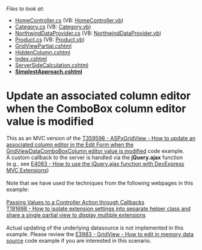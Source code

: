 <!-- default file list -->
*Files to look at*:

* [HomeController.cs](./CS/Controllers/HomeController.cs) (VB: [HomeController.vb](./VB/Controllers/HomeController.vb))
* [Category.cs](./CS/Models/Category.cs) (VB: [Category.vb](./VB/Models/Category.vb))
* [NorthwindDataProvider.cs](./CS/Models/NorthwindDataProvider.cs) (VB: [NorthwindDataProvider.vb](./VB/Models/NorthwindDataProvider.vb))
* [Product.cs](./CS/Models/Product.cs) (VB: [Product.vb](./VB/Models/Product.vb))
* [GridViewPartial.cshtml](./CS/Views/Home/GridViewPartial.cshtml)
* [HiddenColumn.cshtml](./CS/Views/Home/HiddenColumn.cshtml)
* [Index.cshtml](./CS/Views/Home/Index.cshtml)
* [ServerSideCalculation.cshtml](./CS/Views/Home/ServerSideCalculation.cshtml)
* **[SimplestApproach.cshtml](./CS/Views/Home/SimplestApproach.cshtml)**
<!-- default file list end -->
# Update an associated column editor when the ComboBox column editor value is modified


This as an MVC version of the <a href="https://www.devexpress.com/Support/Center/p/T359598">T359598 - ASPxGridView - How to update an associated column editor in the Edit Form when the GridViewDataComboBoxColumn editor value is modified</a> code example. A custom callback to the server is handled via the <strong>jQuery.ajax</strong> function (e.g., see <a href="https://www.devexpress.com/Support/Center/p/E4063">E4063 - How to use the jQuery.ajax function with DevExpress MVC Extensions</a>)<br><br>Note that we have used the techniques from the following webpages in this example:<br><br><a href="https://documentation.devexpress.com/#AspNet/CustomDocument9941">Passing Values to a Controller Action through Callbacks</a> <br><a href="https://www.devexpress.com/Support/Center/p/T191698">T191698 - How to isolate extension settings into separate helper class and share a single partial view to display multiple extensions</a> <br><br>Actual updating of the underlying datasource is not implemented in this example. Please review the <a href="https://www.devexpress.com/Support/Center/p/E3983">E3983 - GridView - How to edit in memory data source</a> code example if you are interested in this scenario.

<br/>


